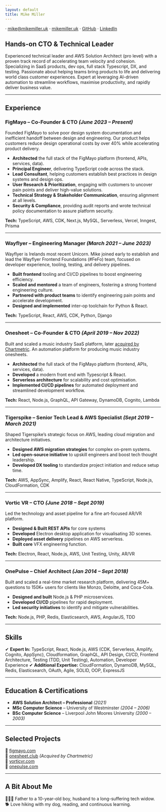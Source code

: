 ```yaml
---
layout: default
title: Mike Miller
---
```

· [mike@mikemiller.uk](mailto:mike@mikemiller.uk) · [mikemiller.uk](https://imikemiller.github.io/Mike-Miller/) · [GitHub](https://github.com/imikemiller) · [LinkedIn](https://www.linkedin.com/in/mike-miller-ab0b0845/) 

## **Hands-on CTO & Technical Leader**  
Experienced technical leader and AWS Solution Architect (pro level) with a proven track record of accelerating team velocity and cohesion. Specializing in SaaS products, dev ops, full stack Typescript, DX, and testing. Passionate about helping teams bring products to life and delivering world class customer experiences. Expert at leveraging AI-driven automation to streamline workflows, maximise productivity, and rapidly deliver business value.

---

## **Experience**  

### **FigMayo – Co-Founder & CTO** *(June 2023 – Present)*  
Founded FigMayo to solve poor design system documentation and inefficient handoff between design and engineering. Our product helps customers reduce design operational costs by over 40% while accelerating product delivery.  

- **Architected** the full stack of the FigMayo platform (frontend, APIs, services, data).  
- **Principal Engineer**, delivering TypeScript code across the stack.  
- **Lead Consultant**, helping customers establish best practices in design systems and design ops.  
- **User Research & Prioritization**, engaging with customers to uncover pain points and deliver high-value solutions.  
- **Technical Strategy & Stakeholder Communication**, ensuring alignment at all levels.  
- **Security & Compliance**, providing audit reports and wrote technical policy documentation to assure platform security.  

**Tech:** TypeScript, AWS, CDK, Next.js, MySQL, Serverless, Vercel, Inngest, Prisma  

---

### **Wayflyer – Engineering Manager** *(March 2021 – June 2023)*  
Wayflyer is Irelands most recent Unicorn. Mike joined early to establish and lead the Wayflyer Frontend Foundations (#FeFo) team, focused on developer experience, tooling, testing, and delivery pipelines.  

- **Built frontend** tooling and CI/CD pipelines to boost engineering efficiency.  
- **Scaled and mentored** a team of engineers, fostering a strong frontend engineering culture.  
- **Partnered with product teams** to identify engineering pain points and accelerate development.
- **Designed and implemented** inter-op toolchain for Python & React.

**Tech:** TypeScript, React, AWS, CDK, Python, Django  

---

### **Onesheet – Co-Founder & CTO** *(April 2019 – Nov 2022)*  
Built and scaled a music industry SaaS platform, later [acquired by Chartmetric](https://www.musicbusinessworldwide.com/us-music-data-analytics-firm-chartmetric-acquires-uk-based-tech-startup-onesheet/). An automation platform for producing music industry onesheets.

- **Architected** the full stack of the FigMayo platform (frontend, APIs, services, data).  
- **Developed** a modern front end with Typescript & React.
- **Serverless architecture** for scalability and cost optimisation.  	
- **Implemented CI/CD pipelines** for automated deployment and streamlined development workflow.  

**Tech:** React, Node.js, GraphQL, API Gateway, DynamoDB, Cognito, Lambda  

---

### **Tigerspike – Senior Tech Lead & AWS Specialist** *(Sept 2019 – March 2021)*  
Shaped Tigerspike’s strategic focus on AWS, leading cloud migration and architecture initiatives.  

- **Designed AWS migration strategies** for complex on-prem systems.  
- **Led open-source initiative** to upskill engineers and boost tech thought leadership.  
- **Developed DX tooling** to standardize project initiation and reduce setup time.  

**Tech:** AWS, AppSync, Amplify, React, React Native, TypeScript, Node.js, CloudFormation, CDK  

---

### **Vortic VR – CTO** *(June 2018 – Sept 2019)*  
Led the technology and asset pipeline for a fine art-focused AR/VR platform.  

- **Designed & Built REST APIs** for core systems 
- **Developed** Electron desktop application for visualisating 3D scenes.  
- **Deployed asset delivery** pipelines on AWS serverless.
- **Built core** VFX engineering function.

**Tech:** Electron, React, Node.js, AWS, Unit Testing, Unity, AR/VR  

---

### **OnePulse – Chief Architect** *(Jan 2014 – Sept 2018)*  
Built and scaled a real-time market research platform, delivering 45M+ questions to 150K+ users for clients like Monzo, Deloitte, and Coca-Cola.  

- **Designed and built** Node.js & PHP microservices.  
- **Developed CI/CD** pipelines for rapid deployment.  
- **Led security initiatives** to identify and mitigate vulnerabilities.  

**Tech:** Node.js, PHP, Redis, Elasticsearch, AWS, AngularJS, TDD  

---

## **Skills**  

✔ **Expert In:** TypeScript, React, Node.js, AWS (CDK, Serverless, Amplify, Cognito, AppSync), Cloudformation, GraphQL, API Design, CI/CD, Frontend Architecture, Testing (TDD, Unit Testing), Automation, Developer Experience
✔ **Additional Expertise:** CloudFormation, DynamoDB, MySQL, Redis, Elasticsearch, OAuth, Agile, SOLID, OOP, ExpressJS

---

## **Education & Certifications**  

- **AWS Solution Architect – Professional** *(2021)*  
- **MSc Computer Science** – University of Westminster *(2004 – 2006)*  
- **BSc Computer Science** – Liverpool John Moores University *(2000 – 2003)*  

---

## **Selected Projects**  

🔗 [figmayo.com](https://figmayo.com)  
🔗 [onesheet.club](https://www.onesheet.club) *(Acquired by Chartmetric)*  
🔗 [vorticvr.com](https://www.vorticvr.com)  
🔗 [onepulse.com](https://www.onepulse.com)  

---

## **A Bit About Me**  
👨‍👩‍👦 Father to a 10-year-old boy, husband to a long-suffering tech widow.  
🐕 Love hiking with my dog, reading, and continuous learning.  
